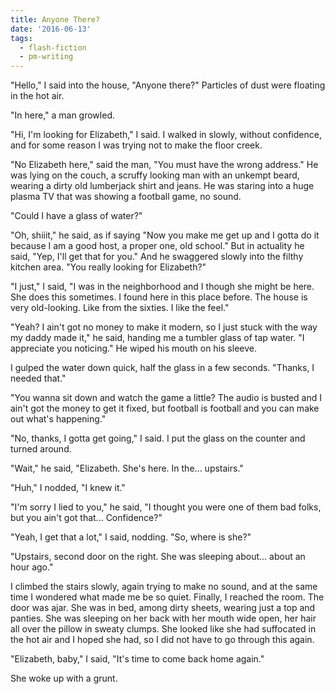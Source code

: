 ```yaml
---
title: Anyone There?
date: '2016-06-13'
tags:
  - flash-fiction
  - pm-writing
---
```


"Hello," I said into the house, "Anyone there?" Particles of dust were floating
in the hot air.

<!-- truncate -->

"In here," a man growled.

"Hi, I'm looking for Elizabeth," I said. I walked in slowly, without confidence,
and for some reason I was trying not to make the floor creek.

"No Elizabeth here," said the man, "You must have the wrong address." He was
lying on the couch, a scruffy looking man with an unkempt beard, wearing a dirty
old lumberjack shirt and jeans. He was staring into a huge plasma TV that was
showing a football game, no sound.

"Could I have a glass of water?"

"Oh, shiiit," he said, as if saying "Now you make me get up and I gotta do it
because I am a good host, a proper one, old school." But in actuality he said,
"Yep, I'll get that for you." And he swaggered slowly into the filthy kitchen
area. "You really looking for Elizabeth?"

"I just," I said, "I was in the neighborhood and I though she might be here. She
does this sometimes. I found here in this place before. The house is very
old-looking. Like from the sixties. I like the feel."

"Yeah? I ain't got no money to make it modern, so I just stuck with the way my
daddy made it," he said, handing me a tumbler glass of tap water. "I appreciate
you noticing." He wiped his mouth on his sleeve.

I gulped the water down quick, half the glass in a few seconds. "Thanks, I
needed that."

"You wanna sit down and watch the game a little? The audio is busted and I ain't
got the money to get it fixed, but football is football and you can make out
what's happening."

"No, thanks, I gotta get going," I said. I put the glass on the counter and
turned around.

"Wait," he said, "Elizabeth. She's here. In the... upstairs."

"Huh," I nodded, "I knew it."

"I'm sorry I lied to you," he said, "I thought you were one of them bad folks,
but you ain't got that... Confidence?"

"Yeah, I get that a lot," I said, nodding. "So, where is she?"

"Upstairs, second door on the right. She was sleeping about... about an hour
ago."

I climbed the stairs slowly, again trying to make no sound, and at the same time
I wondered what made me be so quiet. Finally, I reached the room. The door was
ajar. She was in bed, among dirty sheets, wearing just a top and panties. She
was sleeping on her back with her mouth wide open, her hair all over the pillow
in sweaty clumps. She looked like she had suffocated in the hot air and I hoped
she had, so I did not have to go through this again.

"Elizabeth, baby," I said, "It's time to come back home again."

She woke up with a grunt.
